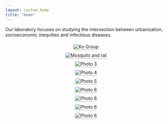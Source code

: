 ```yaml
---
layout: custom_home
title: "Home"
---
```


Our laboratory focuses on studying the intersection between urbanization, socioeconomic inequities and infectious diseases.

<div class="photo-grid">
    <div class="photo-cell">
        <img src="{{ '/assets/ko-lab.jpg' | relative_url }}" alt="Ko Group">
    </div>
    <div class="photo-cell">
        <img src="{{ '/assets/mosquitorat.png' | relative_url }}" alt="Mosquito and rat">
    </div>
    <div class="photo-cell">
       <img src="{{ '/assets/lab2.jpg' | relative_url }}" alt="Photo 3">
    </div>
    <div class="photo-cell">
        <img src="{{ '/assets/lab3.jpg' | relative_url }}" alt="Photo 4">
    </div>
    <div class="photo-cell">
        <img src="{{ '/assets/test.jpg' | relative_url }}" alt="Photo 5">
    </div>
    <div class="photo-cell">
        <img src="{{ '/assets/test.jpg' | relative_url }}" alt="Photo 6">
    </div>
    <div class="photo-cell">
        <img src="{{ '/assets/test.jpg' | relative_url }}" alt="Photo 6">
    </div>
    <div class="photo-cell">
        <img src="{{ '/assets/test.jpg' | relative_url }}" alt="Photo 6">
    </div>
    <div class="photo-cell">
        <img src="{{ '/assets/test.jpg' | relative_url }}" alt="Photo 6">
    </div>
</div>

<style>
.photo-grid {
  display: grid;
  grid-template-columns: repeat(auto-fit, minmax(300px, 1fr));
  gap: 10px;
  margin-top: 20px;
}

.photo-cell {
  display: flex;
  justify-content: center;
  align-items: center;
  height: 100%;
}

.photo-grid img {
  max-width: 100%;
  max-height: 100%;
  border-radius: 3px; /* Optional: Add rounded corners */
  box-shadow: 0 2px 4px rgba(0, 0, 0, 0.2); /* Optional: Add slight shadow */
}
</style>